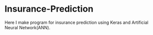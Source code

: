 # Insurance-Prediction
Here I make program for insurance prediction using Keras and Artificial Neural Network(ANN).
